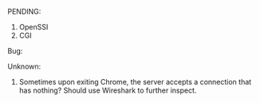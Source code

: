 PENDING:
  1. OpenSSI
  2. CGI

Bug:


Unknown:
  1. Sometimes upon exiting Chrome, the server accepts a connection that has nothing? Should use Wireshark to further inspect.  
  

